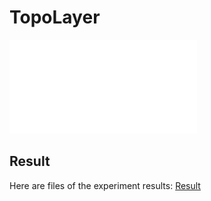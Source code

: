 # TopoLayer
![TopoLayer](./TopoLayer.pdf)

## Result
Here are files of the experiment results: [Result](https://drive.google.com/drive/folders/1_oab1c9VEJBgJi0I3IZv3UKUy7EtrrBE?usp=sharing)
